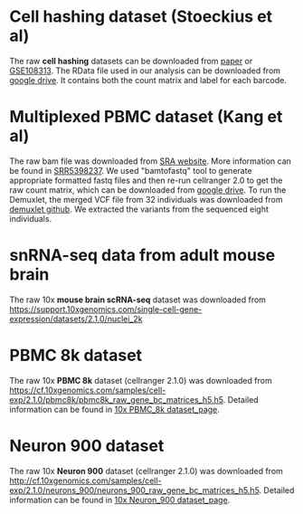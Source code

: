 # Cell hashing dataset (Stoeckius et al)
The raw **cell hashing** datasets can be downloaded from [paper](https://genomebiology.biomedcentral.com/articles/10.1186/s13059-018-1603-1) or [GSE108313](https://www.ncbi.nlm.nih.gov/geo/query/acc.cgi?acc=GSE108313).
The RData file used in our analysis can be downloaded from [google drive](https://drive.google.com/file/d/12y0fW_Y9OdhBLns_2gpjo2Xq25c4qnGY/view?usp=sharing). It contains both the count matrix and label for each barcode.

# Multiplexed PBMC dataset (Kang et al)
The raw bam file was downloaded from [SRA website](https://sra-pub-src-1.s3.amazonaws.com/SRR5398237/C.merged.bam.1). More information can be found in [SRR5398237](https://www.ncbi.nlm.nih.gov/sra/SRX2693024[accn]). We used "bamtofastq" tool to generate appropriate formatted fastq files and then re-run cellranger 2.0 to get the raw count matrix, which can be downloaded from [google drive](https://drive.google.com/file/d/1Z1Vxzpu17kWwZGo6f2BMKo9eLjofmdrk/view?usp=sharing). To run the Demuxlet, the merged VCF file from 32 individuals was downloaded from [demuxlet github](https://github.com/yelabucsf/demuxlet_paper_code/tree/master/fig2). We extracted the variants from the sequenced eight individuals.

# snRNA-seq data from adult mouse brain
The raw 10x **mouse brain scRNA-seq** dataset was downloaded from https://support.10xgenomics.com/single-cell-gene-expression/datasets/2.1.0/nuclei_2k

# PBMC 8k dataset
The raw 10x **PBMC 8k** dataset (cellranger 2.1.0) was downloaded from https://cf.10xgenomics.com/samples/cell-exp/2.1.0/pbmc8k/pbmc8k_raw_gene_bc_matrices_h5.h5. Detailed information can be found in [10x PBMC_8k dataset_page](https://support.10xgenomics.com/single-cell-gene-expression/datasets/2.1.0/pbmc8k).

# Neuron 900 dataset
The raw 10x **Neuron 900** dataset (cellranger 2.1.0) was downloaded from http://cf.10xgenomics.com/samples/cell-exp/2.1.0/neurons_900/neurons_900_raw_gene_bc_matrices_h5.h5. Detailed information can be found in [10x Neuron_900 dataset_page](https://support.10xgenomics.com/single-cell-gene-expression/datasets/2.1.0/neurons_900).

